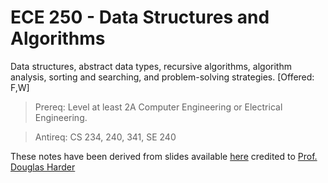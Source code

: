 # ECE 250 - Data Structures and Algorithms
Data structures, abstract data types, recursive algorithms, algorithm analysis, sorting and searching, and problem-solving strategies. [Offered: F,W]
> Prereq: Level at least 2A Computer Engineering or Electrical Engineering.

> Antireq: CS 234, 240, 341, SE 240

These notes have been derived from slides available [here](https://ece.uwaterloo.ca/~dwharder/aads) credited to [Prof. Douglas Harder](https://ece.uwaterloo.ca/~dwharder/)
